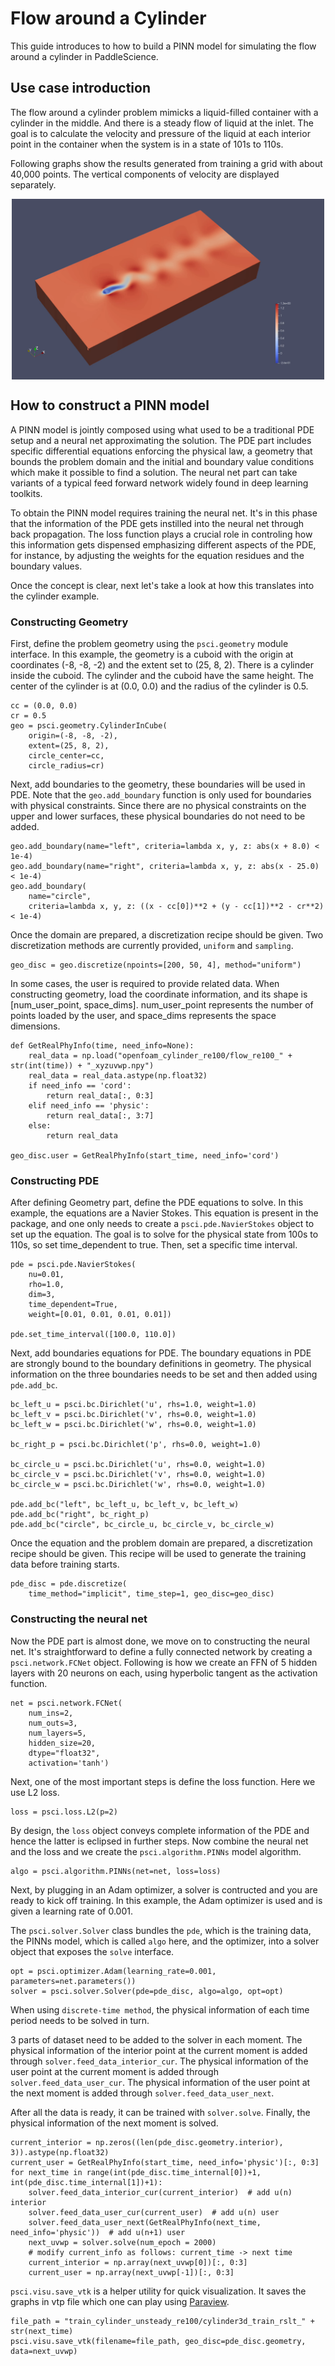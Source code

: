 [//]: <> (title: Flow around a cylinder use case tutorial, author: Xiandong Liu @liuxiandong at baidu.com)


# Flow around a Cylinder

This guide introduces to how to build a PINN model for simulating the flow around a cylinder in PaddleScience.


## Use case introduction

The flow around a cylinder problem mimicks a liquid-filled container with a cylinder in the middle. And there is a steady flow of liquid at the inlet. 
The goal is to calculate the velocity and pressure of the liquid at each interior point in the container when the system is in a state of 101s to 110s.

Following graphs show the results generated from training a grid with about 40,000 points. The vertical components of velocity are displayed separately.


<div align="center">
<img src="../../../docs/source/img/cylinder3d.gif" width = "500" align=center />
</div>


## How to construct a PINN model

A PINN model is jointly composed using what used to be a traditional PDE setup and a neural net approximating the solution. The PDE part includes specific differential equations enforcing the physical law, a geometry that bounds the problem domain and the initial and boundary value conditions which make it possible to find a solution. The neural net part can take variants of a typical feed forward network widely found in deep learning toolkits.

To obtain the PINN model requires training the neural net. It's in this phase that the information of the PDE gets instilled into the neural net through back propagation. The loss function plays a crucial role in controling how this information gets dispensed emphasizing different aspects of the PDE, for instance, by adjusting the weights for the equation residues and the boundary values.

Once the concept is clear, next let's take a look at how this translates into the cylinder example.



### Constructing Geometry

First, define the problem geometry using the `psci.geometry` module interface. In this example,
the geometry is a cuboid with the origin at coordinates (-8, -8, -2) and the extent set
to (25, 8, 2).  There is a cylinder inside the cuboid. 
The cylinder and the cuboid have the same height. 
The center of the cylinder is at (0.0, 0.0) and the radius of the cylinder is 0.5.

```
cc = (0.0, 0.0)
cr = 0.5
geo = psci.geometry.CylinderInCube(
    origin=(-8, -8, -2),
    extent=(25, 8, 2),
    circle_center=cc,
    circle_radius=cr)
```

Next, add boundaries to the geometry, these boundaries will be used in PDE. 
Note that the `geo.add_boundary` function is only used for boundaries with physical constraints. 
Since there are no physical constraints on the upper and lower surfaces, these physical boundaries do not need to be added.


```
geo.add_boundary(name="left", criteria=lambda x, y, z: abs(x + 8.0) < 1e-4)
geo.add_boundary(name="right", criteria=lambda x, y, z: abs(x - 25.0) < 1e-4)
geo.add_boundary(
    name="circle",
    criteria=lambda x, y, z: ((x - cc[0])**2 + (y - cc[1])**2 - cr**2) < 1e-4)
```

Once the domain are prepared, a discretization recipe should be given. 
Two discretization methods are currently provided, `uniform` and `sampling`.


```
geo_disc = geo.discretize(npoints=[200, 50, 4], method="uniform")
```

In some cases, the user is required to provide related data. 
When constructing geometry, load the coordinate information, and its shape is [num_user_point, space_dims]. 
num_user_point represents the number of points loaded by the user, and space_dims represents the space dimensions.


```
def GetRealPhyInfo(time, need_info=None):
    real_data = np.load("openfoam_cylinder_re100/flow_re100_" + str(int(time)) + "_xyzuvwp.npy")
    real_data = real_data.astype(np.float32)
    if need_info == 'cord':
        return real_data[:, 0:3]
    elif need_info == 'physic':
        return real_data[:, 3:7]
    else:
        return real_data

geo_disc.user = GetRealPhyInfo(start_time, need_info='cord')
```

### Constructing PDE

After defining Geometry part, define the PDE equations to solve. In this example, the equations are a 
Navier Stokes. This equation is present in the package, and one only needs to
create a `psci.pde.NavierStokes` object to set up the equation. 
The goal is to solve for the physical state from 100s to 110s, so set time_dependent to true. Then, set a specific time interval.


```
pde = psci.pde.NavierStokes(
    nu=0.01,
    rho=1.0,
    dim=3,
    time_dependent=True,
    weight=[0.01, 0.01, 0.01, 0.01])

pde.set_time_interval([100.0, 110.0])
```

Next, add boundaries equations for PDE. 
The boundary equations in PDE are strongly bound to the boundary definitions in geometry. 
The physical information on the three boundaries needs to be set and then added using `pde.add_bc`.

```
bc_left_u = psci.bc.Dirichlet('u', rhs=1.0, weight=1.0)
bc_left_v = psci.bc.Dirichlet('v', rhs=0.0, weight=1.0)
bc_left_w = psci.bc.Dirichlet('w', rhs=0.0, weight=1.0)

bc_right_p = psci.bc.Dirichlet('p', rhs=0.0, weight=1.0)

bc_circle_u = psci.bc.Dirichlet('u', rhs=0.0, weight=1.0)
bc_circle_v = psci.bc.Dirichlet('v', rhs=0.0, weight=1.0)
bc_circle_w = psci.bc.Dirichlet('w', rhs=0.0, weight=1.0)

pde.add_bc("left", bc_left_u, bc_left_v, bc_left_w)
pde.add_bc("right", bc_right_p)
pde.add_bc("circle", bc_circle_u, bc_circle_v, bc_circle_w)
```

Once the equation and the problem domain are prepared, a discretization recipe should be given. 
This recipe will be used to generate the training data before training starts. 

```
pde_disc = pde.discretize(
    time_method="implicit", time_step=1, geo_disc=geo_disc)
```

### Constructing the neural net

Now the PDE part is almost done, we move on to constructing the neural net.
It's straightforward to define a fully connected network by creating a `psci.network.FCNet` object.
Following is how we create an FFN of 5 hidden layers with 20 neurons on each, using hyperbolic
tangent as the activation function.

```
net = psci.network.FCNet(
    num_ins=2,
    num_outs=3,
    num_layers=5,
    hidden_size=20,
    dtype="float32",
    activation='tanh')
```

Next, one of the most important steps is define the loss function. Here we use L2 loss.

```
loss = psci.loss.L2(p=2)
```

By design, the `loss` object conveys complete information of the PDE and hence the
latter is eclipsed in further steps. Now combine the neural net and the loss and we
create the `psci.algorithm.PINNs` model algorithm.

```
algo = psci.algorithm.PINNs(net=net, loss=loss)
```

Next, by plugging in an Adam optimizer, a solver is contructed and you are ready
to kick off training. In this example, the Adam optimizer is used and is given
a learning rate of 0.001. 

The `psci.solver.Solver` class bundles the `pde`, which is the training data, the PINNs model, which is called `algo` here,
and the optimizer, into a solver object that exposes the `solve` interface.

```
opt = psci.optimizer.Adam(learning_rate=0.001, parameters=net.parameters())
solver = psci.solver.Solver(pde=pde_disc, algo=algo, opt=opt)
```

When using `discrete-time method`, the physical information of each time period needs to be solved in turn.

3 parts of dataset need to be added to the solver in each moment. 
The physical information of the interior point at the current moment is added through `solver.feed_data_interior_cur`. 
The physical information of the user point at the current moment is added through `solver.feed_data_user_cur`. 
The physical information of the user point at the next moment is added through `solver.feed_data_user_next`.

After all the data is ready, it can be trained with `solver.solve`. 
Finally, the physical information of the next moment is solved.

```
current_interior = np.zeros((len(pde_disc.geometry.interior), 3)).astype(np.float32)
current_user = GetRealPhyInfo(start_time, need_info='physic')[:, 0:3]
for next_time in range(int(pde_disc.time_internal[0])+1, int(pde_disc.time_internal[1])+1):
    solver.feed_data_interior_cur(current_interior)  # add u(n) interior
    solver.feed_data_user_cur(current_user)  # add u(n) user 
    solver.feed_data_user_next(GetRealPhyInfo(next_time, need_info='physic'))  # add u(n+1) user
    next_uvwp = solver.solve(num_epoch = 2000)
    # modify current_info as follows: current_time -> next time
    current_interior = np.array(next_uvwp[0])[:, 0:3]
    current_user = np.array(next_uvwp[-1])[:, 0:3]
```

`psci.visu.save_vtk` is a helper utility for quick visualization. It saves
the graphs in vtp file which one can play using [Paraview](https://www.paraview.org/).

```
file_path = "train_cylinder_unsteady_re100/cylinder3d_train_rslt_" + str(next_time)
psci.visu.save_vtk(filename=file_path, geo_disc=pde_disc.geometry, data=next_uvwp)
```
